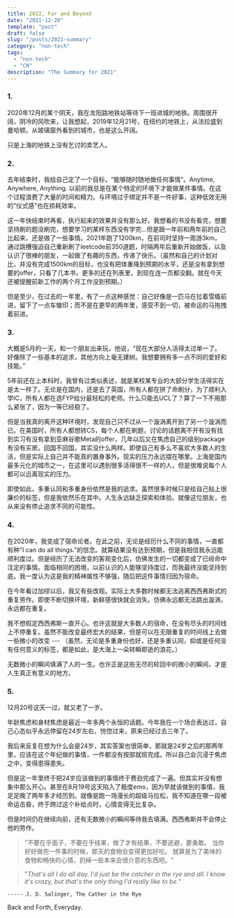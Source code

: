 ```yaml
---
title: 2022, Far and Beyond 
date: "2021-12-20"
template: "post"
draft: false
slug: "/posts/2021-summary"
category: "non-tech"
tags:
  - "non-tech"
  - "CN"
description: "The Summary for 2021"
---
```


### 1. 
2020年12月的某个阴天，我在龙阳路地铁站等待下一班进城的地铁。周围很开阔，阴冷的风吹来，让我想起，2019年12月21号，在纽约的地铁上，从法拉盛到曼哈顿。从玻璃窗外看到的城市，也是这么开阔。

只是上海的地铁上没有乞讨的卖艺人。

### 2. 
去年结束时，我给自己定了一个目标，“能够随时随地做任何事情”。Anytime, Anywhere, Anything. 以前的我总是在某个特定的环境下才能做某件事情。在这个过程浪费了大量的时间和精力。与环境过于绑定并不是一件好事，这种低效无用的“仪式感”也在损耗效率。

这一年快结束时再看，执行起来的效果并没有那么好。我想看的书没有看完，想要坚持刷的题没刷完，想要学习的某样东西没有学完...但是跟一年前和两年前的自己比起来，还是做了一些事情。2021年跑了1200km，在前司时坚持一周游3km，通过跳槽强迫自己重新刷了leetcode前350道题，时隔两年后重新开始做饭，以及认识了很棒的朋友，一起做了有趣的东西，传递了快乐。（虽然和自己的计划对比，并没有完成1500km的目标，也没有把体重降到预期的水平，还是没有拿到想要的offer，只看了几本书，更多的还在列表里，到现在连一页都没翻。就在今天还被提醒前新工作的两个月工作没到预期。）

但是至少，在过去的一年里，有了一点这种感觉：自己好像是一匹马在拉着雪橇前进，留下了一点车辙印；而不是在更早的两年里，感受不到一切，被命运的马拖拽着前进。

### 3. 
大概是5月的一天，和一个朋友出来玩，他说，“现在大部分人活得太过单一了。好像除了一些基本的追求，其他方向上毫无建树。我想要拥有多一点不同的爱好和技能。”

5年前还在上本科时，我曾有过类似表述，就是某校某专业的大部分学生活得实在是太一样了。无论是在国内，还是去了英国，所有人都在拼了命刷分，为了顺利入学IC，所有人都在选FYP给分最轻松的老师。什么只能去UCL了？算了一下不用那么紧张了，因为一等已经稳了。

但是当我真的离开这种环境时，发现自己只不过从一个漩涡离开到了另一个漩涡而已。在美国时，所有人都想转CS，每个人都在刷题，讨论的话题离不开有没有找到实习有没有拿到亚麻谷歌Meta的offer，几年以后又在焦虑自己的级别package有没有买房。回国不回国，其实没什么两样。即使自己有多么不喜欢大多数人的生活，但是实际上自己并不能真的置身事外。现实的压力永远摆在哪里。上海是国内最多元化的城市之一，在这里可以遇到很多活得很不一样的人，但是很难说每个人都可以远离现实的压力。

即使如此，多重认同和多重身份依然是我的追求。虽然很多时候只是给自己贴上很廉价的标签，但是我依然乐在其中。人生永远缺乏探索和体验。就像这位朋友，也从来没有停止追求不同的可能性。

### 4. 
在2020年，我变成了宿命论者。在此之前，无论是经历什么不同的事情，一直都有种"I can do all things."的信念。就算结果没有达到预期，但是我相信我永远能顺利度过。但是经历了无法改变的客观变化后，仿佛发生的一切都变成了已经命中注定的事情。面临相同的困境，以前认识的人能够坚持度过，而我最终没能坚持到底。我一度认为这是我的精神属性不够强，随后把这件事情归因为宿命。

在今年看过加缪以后，我又有些改观。实际上大多数时候都无法逃离西西弗斯式的重复劳作。即使不断切换环境，新鲜感很快就会消失。仿佛永远都无法跳出漩涡，永远都在重复。

我不想假定西西弗斯一直开心。也许这就是大多数人的宿命，在没有尽头的时间线上不停重复。虽然不能改变最终宏大的结果，但是可以在无限重复的时间线上去做一些微小的改变 --- （虽然，无论是多重身份也好，还是多重认同，抑或是任何没有任何意义的标签，都是如此，是大海上一朵转瞬即逝的浪花。）

无数微小的瞬间填满了人的一生。也许正是这些无尽的轮回中的微小的瞬间，才是人生真正有意义的地方。

### 5.
12月20号这天一过，就又老了一岁。

年龄焦虑和身材焦虑是最近一年多两个永恒的话题。今年我在一个场合表达过，自己心态似乎永远停留在24岁左右，恍惚过来，原来已经过去三年了。

我后来反复在想为什么会是24岁，其实答案也很简单，那就是24岁之后的那两年里，应该在这个年纪做的事情，一件都没有按部就班完成。所以自己会沉浸于焦虑之中，变得患得患失。

但是这一年里终于把24岁应该做到的事情终于费劲完成了一遍。但其实并没有想象中那么开心。甚至在8月19号这天陷入了极度emo，因为早就该做到的事情，我足足晚了两年多才经历到。就像是跑一场漫长的超级马拉松，我不知道在哪一段被命运击昏，终于跨过这个补给点时，心情变得无比复杂。

但是时间仍在继续向前，还有无数微小的瞬间等待我去填满。西西弗斯并不会停止他的劳作。

> "不要在乎面子，不要在乎结果，做了才有结果，不要逃避，要勇敢。
> 当你好好做完一件事的时候，那天的食物会变得更加好吃。
> 就算是为了美味的食物和畅快的心情，扔掉一些本来会很介意的东西吧。"

> "_That's all I do all day. I'd just be the catcher in the rye and all. I know it's crazy, but that's the only thing I'd really like to be._"

    ----- J. D. Salinger, The Cather in the Rye

Back and Forth, Everyday. 